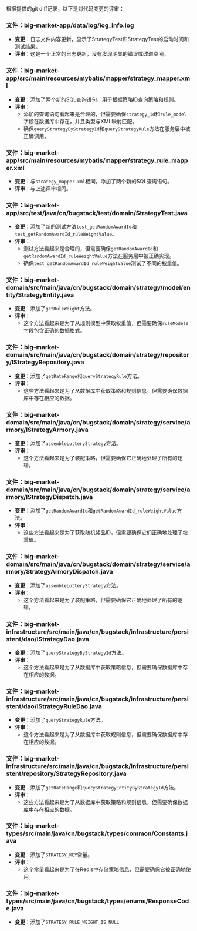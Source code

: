 根据提供的git diff记录，以下是对代码变更的评审：

### 文件：big-market-app/data/log/log_info.log
- **变更**：日志文件内容更新，显示了StrategyTest和StrategyTest的启动时间和测试结果。
- **评审**：这是一个正常的日志更新，没有发现明显的错误或改进空间。

### 文件：big-market-app/src/main/resources/mybatis/mapper/strategy_mapper.xml
- **变更**：添加了两个新的SQL查询语句，用于根据策略ID查询策略和规则。
- **评审**：
  - 添加的查询语句看起来是合理的，但需要确保`strategy_id`和`rule_model`字段在数据库中存在，并且类型与XML映射匹配。
  - 确保`queryStrategyByStrategyId`和`queryStrategyRule`方法在服务层中被正确调用。

### 文件：big-market-app/src/main/resources/mybatis/mapper/strategy_rule_mapper.xml
- **变更**：与`strategy_mapper.xml`相同，添加了两个新的SQL查询语句。
- **评审**：与上述评审相同。

### 文件：big-market-app/src/test/java/cn/bugstack/test/domain/StrategyTest.java
- **变更**：添加了新的测试方法`test_getRandomAwardId`和`test_getRandomAwardId_ruleWeightValue`。
- **评审**：
  - 测试方法看起来是合理的，但需要确保`getRandomAwardId`和`getRandomAwardId_ruleWeightValue`方法在服务层中被正确实现。
  - 确保`test_getRandomAwardId_ruleWeightValue`测试了不同的权重值。

### 文件：big-market-domain/src/main/java/cn/bugstack/domain/strategy/model/entity/StrategyEntity.java
- **变更**：添加了`getRuleWeight`方法。
- **评审**：
  - 这个方法看起来是为了从规则模型中获取权重值，但需要确保`ruleModels`字段包含正确的数据格式。

### 文件：big-market-domain/src/main/java/cn/bugstack/domain/strategy/repository/IStrategyRepository.java
- **变更**：添加了`getRateRange`和`queryStrategyRule`方法。
- **评审**：
  - 这些方法看起来是为了从数据库中获取策略和规则信息，但需要确保数据库中存在相应的数据。

### 文件：big-market-domain/src/main/java/cn/bugstack/domain/strategy/service/armory/IStrategyArmory.java
- **变更**：添加了`assembleLotteryStrategy`方法。
- **评审**：
  - 这个方法看起来是为了装配策略，但需要确保它正确地处理了所有的逻辑。

### 文件：big-market-domain/src/main/java/cn/bugstack/domain/strategy/service/armory/IStrategyDispatch.java
- **变更**：添加了`getRandomAwardId`和`getRandomAwardId_ruleWeightValue`方法。
- **评审**：
  - 这些方法看起来是为了获取随机奖品ID，但需要确保它们正确地处理了权重值。

### 文件：big-market-domain/src/main/java/cn/bugstack/domain/strategy/service/armory/StrategyArmoryDispatch.java
- **变更**：添加了`assembleLotteryStrategy`方法。
- **评审**：
  - 这个方法看起来是为了装配策略，但需要确保它正确地处理了所有的逻辑。

### 文件：big-market-infrastructure/src/main/java/cn/bugstack/infrastructure/persistent/dao/IStrategyDao.java
- **变更**：添加了`queryStrategyByStrategyId`方法。
- **评审**：
  - 这个方法看起来是为了从数据库中获取策略信息，但需要确保数据库中存在相应的数据。

### 文件：big-market-infrastructure/src/main/java/cn/bugstack/infrastructure/persistent/dao/IStrategyRuleDao.java
- **变更**：添加了`queryStrategyRule`方法。
- **评审**：
  - 这个方法看起来是为了从数据库中获取规则信息，但需要确保数据库中存在相应的数据。

### 文件：big-market-infrastructure/src/main/java/cn/bugstack/infrastructure/persistent/repository/StrategyRepository.java
- **变更**：添加了`getRateRange`和`queryStrategyEntityByStrategyId`方法。
- **评审**：
  - 这些方法看起来是为了从数据库中获取策略和规则信息，但需要确保数据库中存在相应的数据。

### 文件：big-market-types/src/main/java/cn/bugstack/types/common/Constants.java
- **变更**：添加了`STRATEGY_KEY`常量。
- **评审**：
  - 这个常量看起来是为了在Redis中存储策略信息，但需要确保它被正确地使用。

### 文件：big-market-types/src/main/java/cn/bugstack/types/enums/ResponseCode.java
- **变更**：添加了`STRATEGY_RULE_WEIGHT_IS_NULL`